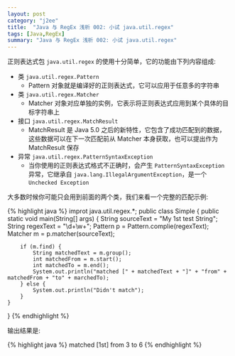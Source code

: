 ```yaml
---
layout: post
category: "j2ee"
title:  "Java 与 RegEx 浅析 002: 小试 java.util.regex"
tags: [Java,RegEx]
summary: "Java 与 RegEx 浅析 002: 小试 java.util.regex"
---
```

正则表达式包 `java.util.regex` 的使用十分简单，它的功能由下列内容组成:

* 类 `java.util.regex.Pattern`  
	* Pattern 对象就是编译好的正则表达式，它可以应用于任意多的字符串  
* 类 `java.util.regex.Matcher`  
	* Matcher 对象对应单独的实例，它表示将正则表达式应用到某个具体的目标字符串上 
* 接口 `java.util.regex.MatchResult`  
	* MatchResult 是 Java 5.0 之后的新特性，它包含了成功匹配到的数据，这些数据可以在下一次匹配前从 Matcher 本身获取，也可以提出作为 MatchResult 保存 
* 异常 `java.util.regex.PatternSyntaxException`  
	* 当你使用的正则表达式格式不正确时，会产生 `PatternSyntaxException` 异常，它继承自 `java.lang.IllegalArgumentException`，是一个 `Unchecked Exception`

大多数时候你可能只会用到前面的两个类，我们来看一个完整的匹配示例:

{% highlight java %}
improt java.util.regex.*;
public class Simple {
	public static void main(String[] args) {
		String sourceText = "My 1st test String";
		String regexText = "\\d+\\w+";
		Pattern p = Pattern.complie(regexText);
		Matcher m = p.matcher(sourceText);
		
		if (m.find) {
			String matchedText = m.group();
			int matchedFrom = m.start();
			int matchedTo = m.end();
			System.out.println("matched [" + matchedText + "]" + "from" + matchedFrom + "to" + marchedTo);
		} else {
			System.out.println("Didn't match");
		}
	}
}
{% endhighlight %}

输出结果是:

{% highlight java %}
matched [1st] from 3 to 6
{% endhighlight %}


